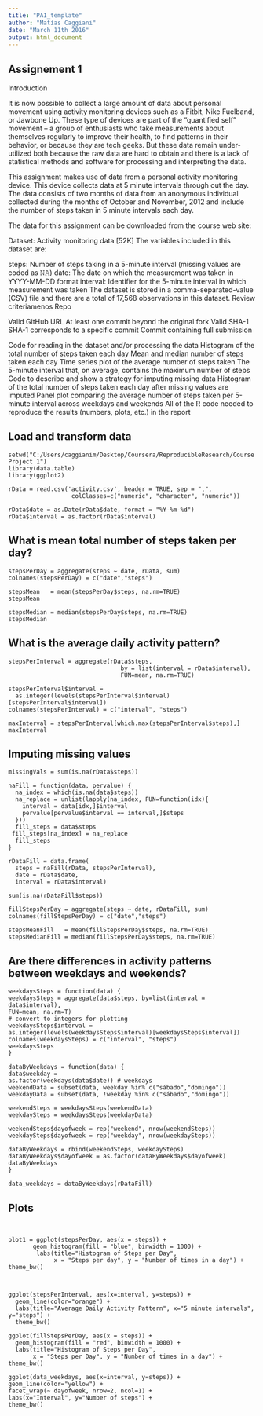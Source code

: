 ```yaml
---
title: "PA1_template"
author: "Matías Caggiani"
date: "March 11th 2016"
output: html_document
---
```


## Assignement 1

Introduction

It is now possible to collect a large amount of data about personal movement using activity monitoring devices such as a Fitbit, Nike Fuelband, or Jawbone Up. These type of devices are part of the “quantified self” movement – a group of enthusiasts who take measurements about themselves regularly to improve their health, to find patterns in their behavior, or because they are tech geeks. But these data remain under-utilized both because the raw data are hard to obtain and there is a lack of statistical methods and software for processing and interpreting the data.

This assignment makes use of data from a personal activity monitoring device. This device collects data at 5 minute intervals through out the day. The data consists of two months of data from an anonymous individual collected during the months of October and November, 2012 and include the number of steps taken in 5 minute intervals each day.

The data for this assignment can be downloaded from the course web site:

Dataset: Activity monitoring data [52K]
The variables included in this dataset are:

steps: Number of steps taking in a 5-minute interval (missing values are coded as 𝙽𝙰)
date: The date on which the measurement was taken in YYYY-MM-DD format
interval: Identifier for the 5-minute interval in which measurement was taken
The dataset is stored in a comma-separated-value (CSV) file and there are a total of 17,568 observations in this dataset.
Review criteriamenos
Repo

Valid GitHub URL
At least one commit beyond the original fork
Valid SHA-1
SHA-1 corresponds to a specific commit
Commit containing full submission

Code for reading in the dataset and/or processing the data
Histogram of the total number of steps taken each day
Mean and median number of steps taken each day
Time series plot of the average number of steps taken
The 5-minute interval that, on average, contains the maximum number of steps
Code to describe and show a strategy for imputing missing data
Histogram of the total number of steps taken each day after missing values are imputed
Panel plot comparing the average number of steps taken per 5-minute interval across weekdays and weekends
All of the R code needed to reproduce the results (numbers, plots, etc.) in the report

## Load and transform data

```{r, echo=T}
setwd("C:/Users/caggianim/Desktop/Coursera/ReproducibleResearch/Course Project 1")
library(data.table)
library(ggplot2)

rData = read.csv('activity.csv', header = TRUE, sep = ",",
                  colClasses=c("numeric", "character", "numeric"))

rData$date = as.Date(rData$date, format = "%Y-%m-%d")
rData$interval = as.factor(rData$interval)
```

## What is mean total number of steps taken per day?
```{r, echo=T}
stepsPerDay = aggregate(steps ~ date, rData, sum)
colnames(stepsPerDay) = c("date","steps")

stepsMean   = mean(stepsPerDay$steps, na.rm=TRUE)
stepsMean 

stepsMedian = median(stepsPerDay$steps, na.rm=TRUE)
stepsMedian
```
## What is the average daily activity pattern?
```{r, echo=T}
stepsPerInterval = aggregate(rData$steps,
                                by = list(interval = rData$interval),
                                FUN=mean, na.rm=TRUE)

stepsPerInterval$interval =
  as.integer(levels(stepsPerInterval$interval)[stepsPerInterval$interval])
colnames(stepsPerInterval) = c("interval", "steps")

maxInterval = stepsPerInterval[which.max(stepsPerInterval$steps),]
maxInterval
```
## Imputing missing values

```{r, echo=T}
missingVals = sum(is.na(rData$steps))

naFill = function(data, pervalue) {
  na_index = which(is.na(data$steps))
  na_replace = unlist(lapply(na_index, FUN=function(idx){
    interval = data[idx,]$interval
    pervalue[pervalue$interval == interval,]$steps
  }))
  fill_steps = data$steps
 fill_steps[na_index] = na_replace
  fill_steps
}

rDataFill = data.frame(
  steps = naFill(rData, stepsPerInterval),
  date = rData$date,
  interval = rData$interval)

sum(is.na(rDataFill$steps))

fillStepsPerDay = aggregate(steps ~ date, rDataFill, sum)
colnames(fillStepsPerDay) = c("date","steps")

stepsMeanFill   = mean(fillStepsPerDay$steps, na.rm=TRUE)
stepsMedianFill = median(fillStepsPerDay$steps, na.rm=TRUE)
```

## Are there differences in activity patterns between weekdays and weekends?

```{r, echo=T}
weekdaysSteps = function(data) {
weekdaysSteps = aggregate(data$steps, by=list(interval = data$interval),
FUN=mean, na.rm=T)
# convert to integers for plotting
weekdaysSteps$interval =
as.integer(levels(weekdaysSteps$interval)[weekdaysSteps$interval])
colnames(weekdaysSteps) = c("interval", "steps")
weekdaysSteps
}

dataByWeekdays = function(data) {
data$weekday =
as.factor(weekdays(data$date)) # weekdays
weekendData = subset(data, weekday %in% c("sábado","domingo"))
weekdayData = subset(data, !weekday %in% c("sábado","domingo"))

weekendSteps = weekdaysSteps(weekendData)
weekdaySteps = weekdaysSteps(weekdayData)

weekendSteps$dayofweek = rep("weekend", nrow(weekendSteps))
weekdaySteps$dayofweek = rep("weekday", nrow(weekdaySteps))

dataByWeekdays = rbind(weekendSteps, weekdaySteps)
dataByWeekdays$dayofweek = as.factor(dataByWeekdays$dayofweek)
dataByWeekdays
}

data_weekdays = dataByWeekdays(rDataFill)
```

## Plots

```{r, echo=T,fig.show=T}


plot1 = ggplot(stepsPerDay, aes(x = steps)) +
       geom_histogram(fill = "blue", binwidth = 1000) +
        labs(title="Histogram of Steps per Day",
             x = "Steps per day", y = "Number of times in a day") + theme_bw()



```
```{r, echo=T}
ggplot(stepsPerInterval, aes(x=interval, y=steps)) +
  geom_line(color="orange") +
  labs(title="Average Daily Activity Pattern", x="5 minute intervals", y="steps") +
  theme_bw()
```

```{r, echo=T}
ggplot(fillStepsPerDay, aes(x = steps)) +
  geom_histogram(fill = "red", binwidth = 1000) +
  labs(title="Histogram of Steps per Day",
       x = "Steps per Day", y = "Number of times in a day") + theme_bw()
```

```{r, echo=T}
ggplot(data_weekdays, aes(x=interval, y=steps)) +
geom_line(color="yellow") +
facet_wrap(~ dayofweek, nrow=2, ncol=1) +
labs(x="Interval", y="Number of steps") +
theme_bw()
```
